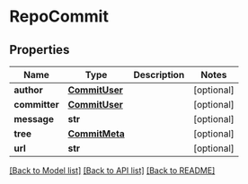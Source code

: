 # RepoCommit

## Properties
Name | Type | Description | Notes
------------ | ------------- | ------------- | -------------
**author** | [**CommitUser**](CommitUser.md) |  | [optional]
**committer** | [**CommitUser**](CommitUser.md) |  | [optional]
**message** | **str** |  | [optional]
**tree** | [**CommitMeta**](CommitMeta.md) |  | [optional]
**url** | **str** |  | [optional]

[[Back to Model list]](../README.md#documentation-for-models) [[Back to API list]](../README.md#documentation-for-api-endpoints) [[Back to README]](../README.md)


